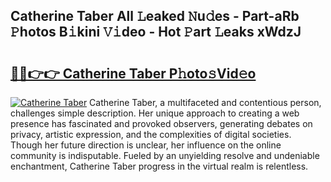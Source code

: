 ## Catherine Taber All 𝙻eaked 𝙽u𝚍es - Part-aRb 𝙿hotos B𝚒kini 𝚅𝚒deo - Hot 𝙿art 𝙻eaks xWdzJ

# <h2><a href="http://ld2zmof.urlbe.top/?page=Catherine+Taber">🔗🔗👉👉 Catherine Taber P𝚑oto𝚜Vid𝚎o</a></h2>

[![Catherine Taber](https://i.imgur.com/eBuTRDB.gif)](http://ld2zmof.urlbe.top/?page=Catherine+Taber)
Catherine Taber, a multifaceted and contentious person, challenges simple description. Her unique approach to creating a web presence has fascinated and provoked observers, generating debates on privacy, artistic expression, and the complexities of digital societies. Though her future direction is unclear, her influence on the online community is indisputable. Fueled by an unyielding resolve and undeniable enchantment, Catherine Taber progress in the virtual realm is relentless.
